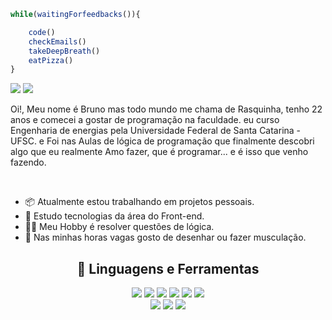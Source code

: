 ```javascript
while(waitingForfeedbacks()){

    code()
    checkEmails()
    takeDeepBreath()
    eatPizza()
}

```

[![](https://img.shields.io/badge/-@Rasquinha__-%23181717?style=flat-square&logo=github)](https://github.com/Bruno-rasq)
![](https://img.shields.io/badge/-001.07.22_-%23181717?style=flat-square&logo=instagram)



<div>
  <p>Oi!, Meu nome é Bruno mas todo mundo me chama de Rasquinha, tenho 22 anos e comecei a gostar de programação na faculdade.
  eu curso Engenharia de energias pela Universidade Federal de Santa Catarina - UFSC. e
   Foi nas Aulas de lógica de programação que finalmente descobri algo que eu realmente Amo fazer, que é programar... e é isso que venho fazendo.</p>
  <br>
  <div>
    <ul>
      <li> 📦 Atualmente estou trabalhando em projetos pessoais.</li>
      <li> 📙 Estudo tecnologias da área do Front-end.</li>
      <li> 🕵️‍♂️ Meu Hobby é resolver questões de lógica.</li>
      <li> 💪 Nas minhas horas vagas gosto de desenhar ou fazer musculação.</li>
    </ul>
  </div>
</div>

<div align='center'>
   <h2> &#129304; Linguagens e Ferramentas </h2>
    <div>
       <img src='https://img.shields.io/badge/JavaScript-F7DF1E?style=for-the-badge&logo=javascript&logoColor=black'></img>
       <img src='https://img.shields.io/badge/Node.js-43853D?style=for-the-badge&logo=node.js&logoColor=white'></img>
       <img src='https://img.shields.io/badge/PHP-777BB4?style=for-the-badge&logo=php&logoColor=white'></img>
       <img src='https://img.shields.io/badge/HTML5-E34F26?style=for-the-badge&logo=html5&logoColor=white'></img>
       <img src='https://img.shields.io/badge/CSS3-1572B6?style=for-the-badge&logo=css3&logoColor=white'></img>
       <img src='https://img.shields.io/badge/Sass-CC6699?style=for-the-badge&logo=sass&logoColor=white'></img><br>
       <img src='https://img.shields.io/badge/Bootstrap-563D7C?style=for-the-badge&logo=bootstrap&logoColor=white'></img>
       <img src='https://img.shields.io/badge/MySQL-005C84?style=for-the-badge&logo=mysql&logoColor=white'></img>
       <img src='https://img.shields.io/badge/Tailwind_CSS-38B2AC?style=for-the-badge&logo=tailwind-css&logoColor=white'></img>
  </div>
</div>



